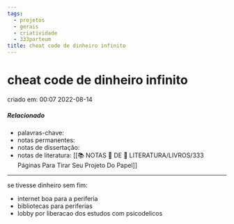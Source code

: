 ```yaml
---
tags:
  - projetos
  - gerais
  - criatividade
  - 333parteum
title: cheat code de dinheiro infinito
---
```

# cheat code de dinheiro infinito
criado em: 00:07 2022-08-14

##### Relacionado
- palavras-chave: 
- notas permanentes: 
- notas de dissertação:
- notas de literatura: [[📚 NOTAS 📖 DE 📘 LITERATURA/LIVROS/333 Páginas Para Tirar Seu Projeto Do Papel]]

---

se tivesse dinheiro sem fim:
- internet boa para a periferia
- bibliotecas para periferias
- lobby por liberacao dos estudos com psicodelicos